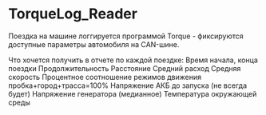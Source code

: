 # TorqueLog_Reader
Поездка на машине логгируется программой Torque - фиксируются доступные параметры автомобиля на CAN-шине.

Что хочется получить в отчете по каждой поездке:
Время начала, конца поездки
Продолжительность
Расстояние
Средний расход
Средняя скорость
Процентное соотношение режимов движения пробка+город+трасса=100%
Напряжение АКБ до запуска (не всегда будет)
Напряжение генератора (медианное)
Температура окружающей среды
